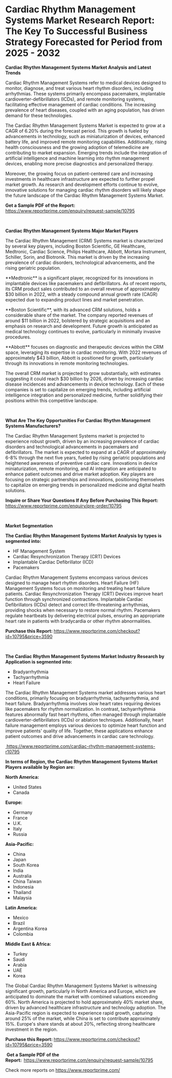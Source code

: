 <p><h1>Cardiac Rhythm Management Systems Market Research Report: The Key To Successful Business Strategy Forecasted for Period from 2025 - 2032</h1></p><p><strong>Cardiac Rhythm Management Systems Market Analysis and Latest Trends</strong></p>
<p><p>Cardiac Rhythm Management Systems refer to medical devices designed to monitor, diagnose, and treat various heart rhythm disorders, including arrhythmias. These systems primarily encompass pacemakers, implantable cardioverter-defibrillators (ICDs), and remote monitoring systems, facilitating effective management of cardiac conditions. The increasing prevalence of heart diseases, coupled with an aging population, has driven demand for these technologies.</p><p>The Cardiac Rhythm Management Systems Market is expected to grow at a CAGR of 6.20% during the forecast period. This growth is fueled by advancements in technology, such as miniaturization of devices, enhanced battery life, and improved remote monitoring capabilities. Additionally, rising health consciousness and the growing adoption of telemedicine are contributing to market expansion. Emerging trends include the integration of artificial intelligence and machine learning into rhythm management devices, enabling more precise diagnostics and personalized therapy.</p><p>Moreover, the growing focus on patient-centered care and increasing investments in healthcare infrastructure are expected to further propel market growth. As research and development efforts continue to evolve, innovative solutions for managing cardiac rhythm disorders will likely shape the future landscape of the Cardiac Rhythm Management Systems Market.</p></p>
<p><strong>Get a Sample PDF of the Report:&nbsp;</strong> <a href="https://www.reportprime.com/enquiry/request-sample/10795?utm_campaign=3344&utm_medium=2&utm_source=Github&utm_content=ia&utm_term=30032025&utm_id=cardiac-rhythm-management-systems">https://www.reportprime.com/enquiry/request-sample/10795</a></p>
<p>&nbsp;</p>
<p><strong>Cardiac Rhythm Management Systems Major Market Players</strong></p>
<p><p>The Cardiac Rhythm Management (CRM) Systems market is characterized by several key players, including Boston Scientific, GE Healthcare, Medtronic, Cardiac Science, Philips Healthcare, Abbott, Mortara Instrument, Schiller, Sorin, and Biotronik. This market is driven by the increasing prevalence of cardiac disorders, technological advancements, and the rising geriatric population.</p><p>**Medtronic** is a significant player, recognized for its innovations in implantable devices like pacemakers and defibrillators. As of recent reports, its CRM product sales contributed to an overall revenue of approximately $30 billion in 2022, with a steady compound annual growth rate (CAGR) expected due to expanding product lines and market penetration.</p><p>**Boston Scientific**, with its advanced CRM solutions, holds a considerable share of the market. The company reported revenues of around $11 billion in 2022, bolstered by strategic acquisitions and an emphasis on research and development. Future growth is anticipated as medical technology continues to evolve, particularly in minimally invasive procedures.</p><p>**Abbott** focuses on diagnostic and therapeutic devices within the CRM space, leveraging its expertise in cardiac monitoring. With 2022 revenues of approximately $43 billion, Abbott is positioned for growth, particularly through its innovations in remote monitoring technologies.</p><p>The overall CRM market is projected to grow substantially, with estimates suggesting it could reach $30 billion by 2026, driven by increasing cardiac disease incidences and advancements in device technology. Each of these companies is set to capitalize on emerging trends, including artificial intelligence integration and personalized medicine, further solidifying their positions within this competitive landscape.</p></p>
<p>&nbsp;</p>
<p><strong>What Are The Key Opportunities For Cardiac Rhythm Management Systems Manufacturers?</strong></p>
<p><p>The Cardiac Rhythm Management Systems market is projected to experience robust growth, driven by an increasing prevalence of cardiac disorders and technological advancements in pacemakers and defibrillators. The market is expected to expand at a CAGR of approximately 6-8% through the next five years, fueled by rising geriatric populations and heightened awareness of preventive cardiac care. Innovations in device miniaturization, remote monitoring, and AI integration are anticipated to enhance patient outcomes and drive market adoption. Key players are focusing on strategic partnerships and innovations, positioning themselves to capitalize on emerging trends in personalized medicine and digital health solutions.</p></p>
<p><strong>Inquire or Share Your Questions If Any Before Purchasing This Report:</strong> <a href="https://www.reportprime.com/enquiry/pre-order/10795?utm_campaign=3344&utm_medium=2&utm_source=Github&utm_content=ia&utm_term=30032025&utm_id=cardiac-rhythm-management-systems">https://www.reportprime.com/enquiry/pre-order/10795</a></p>
<p>&nbsp;</p>
<p><strong>Market Segmentation</strong></p>
<p><strong>The Cardiac Rhythm Management Systems Market Analysis by types is segmented into:</strong></p>
<p><ul><li>HF Management System</li><li>Cardiac Resynchronization Therapy (CRT) Devices</li><li>Implantable Cardiac Defibrillator (ICD)</li><li>Pacemakers</li></ul></p>
<p><p>Cardiac Rhythm Management Systems encompass various devices designed to manage heart rhythm disorders. Heart Failure (HF) Management Systems focus on monitoring and treating heart failure patients. Cardiac Resynchronization Therapy (CRT) Devices improve heart function through synchronized contractions. Implantable Cardiac Defibrillators (ICDs) detect and correct life-threatening arrhythmias, providing shocks when necessary to restore normal rhythm. Pacemakers regulate heartbeats by delivering electrical pulses, ensuring an appropriate heart rate in patients with bradycardia or other rhythm abnormalities.</p></p>
<p><strong>Purchase this Report:&nbsp;</strong><a href="https://www.reportprime.com/checkout?id=10795&price=3590&utm_campaign=3344&utm_medium=2&utm_source=Github&utm_content=ia&utm_term=30032025&utm_id=cardiac-rhythm-management-systems">https://www.reportprime.com/checkout?id=10795&price=3590</a></p>
<p>&nbsp;</p>
<p><strong>The Cardiac Rhythm Management Systems Market Industry Research by Application is segmented into:</strong></p>
<p><ul><li>Bradyarrhythmia</li><li>Tachyarrhythmia</li><li>Heart Failure</li></ul></p>
<p><p>The Cardiac Rhythm Management Systems market addresses various heart conditions, primarily focusing on bradyarrhythmia, tachyarrhythmia, and heart failure. Bradyarrhythmia involves slow heart rates requiring devices like pacemakers for rhythm normalization. In contrast, tachyarrhythmia features abnormally fast heart rhythms, often managed through implantable cardioverter-defibrillators (ICDs) or ablation techniques. Additionally, heart failure management employs various devices to optimize heart function and improve patients' quality of life. Together, these applications enhance patient outcomes and drive advancements in cardiac care technology.</p></p>
<p><a href="https://www.reportprime.com/cardiac-rhythm-management-systems-r10795?utm_campaign=3344&utm_medium=2&utm_source=Github&utm_content=ia&utm_term=30032025&utm_id=cardiac-rhythm-management-systems">&nbsp;https://www.reportprime.com/cardiac-rhythm-management-systems-r10795</a></p>
<p><strong>In terms of Region, the Cardiac Rhythm Management Systems Market Players available by Region are:</strong></p>
<p>
    <p> <strong> North America: </strong>
        <ul>
            <li>United States</li>
            <li>Canada</li>
        </ul>
        </p> 
    <p> <strong> Europe: </strong>
        <ul>
            <li>Germany</li>
            <li>France</li>
            <li>U.K.</li>
            <li>Italy</li>
            <li>Russia</li>
        </ul>
        </p> 
    <p> <strong> Asia-Pacific: </strong>
        <ul>
            <li>China</li>
            <li>Japan</li>
            <li>South Korea</li>
            <li>India</li>
            <li>Australia</li>
            <li>China Taiwan</li>
            <li>Indonesia</li>
            <li>Thailand</li>
            <li>Malaysia</li>
        </ul>
        </p> 
    <p> <strong> Latin America: </strong>
        <ul>
            <li>Mexico</li>
            <li>Brazil</li>
            <li>Argentina Korea</li>
            <li>Colombia</li>
        </ul>
        </p> 
    <p> <strong> Middle East & Africa: </strong>
        <ul>
            <li>Turkey</li>
            <li>Saudi</li>
            <li>Arabia</li>
            <li>UAE</li>
            <li>Korea</li>
        </ul>
    </p>
    </p>
<p><p>The Global Cardiac Rhythm Management Systems Market is witnessing significant growth, particularly in North America and Europe, which are anticipated to dominate the market with combined valuations exceeding 60%. North America is projected to hold approximately 40% market share, driven by advanced healthcare infrastructure and technology adoption. The Asia-Pacific region is expected to experience rapid growth, capturing around 25% of the market, while China is set to contribute approximately 15%. Europe's share stands at about 20%, reflecting strong healthcare investment in the region.</p></p>
<p><strong>Purchase this Report: </strong><a href="https://www.reportprime.com/checkout?id=10795&price=3590&utm_campaign=3344&utm_medium=2&utm_source=Github&utm_content=ia&utm_term=30032025&utm_id=cardiac-rhythm-management-systems">https://www.reportprime.com/checkout?id=10795&price=3590</a></p>
<p>&nbsp;<strong>Get a Sample PDF of the Report:&nbsp;&nbsp;</strong><a href="https://www.reportprime.com/enquiry/request-sample/10795?utm_campaign=3344&utm_medium=2&utm_source=Github&utm_content=ia&utm_term=30032025&utm_id=cardiac-rhythm-management-systems">https://www.reportprime.com/enquiry/request-sample/10795</a></p>
<p><strong></strong></p>
<p>Check more reports on <a href="https://www.reportprime.com/?utm_campaign=3344&utm_medium=2&utm_source=Github&utm_content=ia&utm_term=30032025&utm_id=cardiac-rhythm-management-systems">https://www.reportprime.com/</a></p>